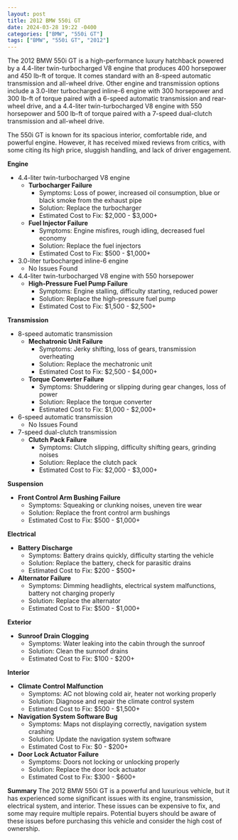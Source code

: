 ```yaml
---
layout: post
title: 2012 BMW 550i GT
date: 2024-03-28 19:22 -0400
categories: ["BMW", "550i GT"]
tags: ["BMW", "550i GT", "2012"]
---
```

The 2012 BMW 550i GT is a high-performance luxury hatchback powered by a 4.4-liter twin-turbocharged V8 engine that produces 400 horsepower and 450 lb-ft of torque. It comes standard with an 8-speed automatic transmission and all-wheel drive. Other engine and transmission options include a 3.0-liter turbocharged inline-6 engine with 300 horsepower and 300 lb-ft of torque paired with a 6-speed automatic transmission and rear-wheel drive, and a 4.4-liter twin-turbocharged V8 engine with 550 horsepower and 500 lb-ft of torque paired with a 7-speed dual-clutch transmission and all-wheel drive.

The 550i GT is known for its spacious interior, comfortable ride, and powerful engine. However, it has received mixed reviews from critics, with some citing its high price, sluggish handling, and lack of driver engagement.

**Engine**
* 4.4-liter twin-turbocharged V8 engine
    * **Turbocharger Failure**
        * Symptoms: Loss of power, increased oil consumption, blue or black smoke from the exhaust pipe
        * Solution: Replace the turbocharger
        * Estimated Cost to Fix: $2,000 - $3,000+
    * **Fuel Injector Failure**
        * Symptoms: Engine misfires, rough idling, decreased fuel economy
        * Solution: Replace the fuel injectors
        * Estimated Cost to Fix: $500 - $1,000+
* 3.0-liter turbocharged inline-6 engine
    * No Issues Found
* 4.4-liter twin-turbocharged V8 engine with 550 horsepower
    * **High-Pressure Fuel Pump Failure**
        * Symptoms: Engine stalling, difficulty starting, reduced power
        * Solution: Replace the high-pressure fuel pump
        * Estimated Cost to Fix: $1,500 - $2,500+

**Transmission**
* 8-speed automatic transmission
    * **Mechatronic Unit Failure**
        * Symptoms: Jerky shifting, loss of gears, transmission overheating
        * Solution: Replace the mechatronic unit
        * Estimated Cost to Fix: $2,500 - $4,000+
    * **Torque Converter Failure**
        * Symptoms: Shuddering or slipping during gear changes, loss of power
        * Solution: Replace the torque converter
        * Estimated Cost to Fix: $1,000 - $2,000+
* 6-speed automatic transmission
    * No Issues Found
* 7-speed dual-clutch transmission
    * **Clutch Pack Failure**
        * Symptoms: Clutch slipping, difficulty shifting gears, grinding noises
        * Solution: Replace the clutch pack
        * Estimated Cost to Fix: $2,000 - $3,000+

**Suspension**
* **Front Control Arm Bushing Failure**
    * Symptoms: Squeaking or clunking noises, uneven tire wear
    * Solution: Replace the front control arm bushings
    * Estimated Cost to Fix: $500 - $1,000+

**Electrical**
* **Battery Discharge**
    * Symptoms: Battery drains quickly, difficulty starting the vehicle
    * Solution: Replace the battery, check for parasitic drains
    * Estimated Cost to Fix: $200 - $500+
* **Alternator Failure**
    * Symptoms: Dimming headlights, electrical system malfunctions, battery not charging properly
    * Solution: Replace the alternator
    * Estimated Cost to Fix: $500 - $1,000+

**Exterior**
* **Sunroof Drain Clogging**
    * Symptoms: Water leaking into the cabin through the sunroof
    * Solution: Clean the sunroof drains
    * Estimated Cost to Fix: $100 - $200+

**Interior**
* **Climate Control Malfunction**
    * Symptoms: AC not blowing cold air, heater not working properly
    * Solution: Diagnose and repair the climate control system
    * Estimated Cost to Fix: $500 - $1,500+
* **Navigation System Software Bug**
    * Symptoms: Maps not displaying correctly, navigation system crashing
    * Solution: Update the navigation system software
    * Estimated Cost to Fix: $0 - $200+
* **Door Lock Actuator Failure**
    * Symptoms: Doors not locking or unlocking properly
    * Solution: Replace the door lock actuator
    * Estimated Cost to Fix: $300 - $600+

**Summary**
The 2012 BMW 550i GT is a powerful and luxurious vehicle, but it has experienced some significant issues with its engine, transmission, electrical system, and interior. These issues can be expensive to fix, and some may require multiple repairs. Potential buyers should be aware of these issues before purchasing this vehicle and consider the high cost of ownership.
